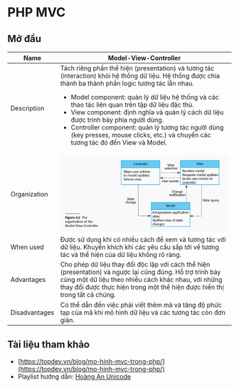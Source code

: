 # PHP MVC

## Mở đầu

| Name          | Model-View-Controller                                                                                                                                                                                                                                                                                                                                                                                                                                                                                                    |
|---------------|--------------------------------------------------------------------------------------------------------------------------------------------------------------------------------------------------------------------------------------------------------------------------------------------------------------------------------------------------------------------------------------------------------------------------------------------------------------------------------------------------------------------------|
| Description   | Tách riêng phần thể hiện (presentation) và tương tác (interaction) khỏi hệ thống dữ liệu. Hệ thống được chia thành ba thành phần logic tương tác lẫn nhau.<br/> <ul> <li> Model component: quản lý dữ liệu hệ thống và các thao tác liên quan trên tập dữ liệu đặc thù. </li> <li>View component: định nghĩa và quản lý cách dữ liệu được trình bày phía người dùng. </li> <li>Controller component: quản lý tương tác người dùng (key presses, mouse clicks, etc.) và chuyển các tương tác đó đến View và Model.</li> </ul> |
| Organization  | ![mvc](docs/img/img.png)                                                                                                                                                                                                                                                                                                                                                                                                                                                                                                 |
| When used     | Được sử dụng khi có nhiều cách để xem và tương tác với dữ liệu. Khuyến khích khi các yêu cầu sắp tới về tương tác và thể hiện của dữ liệu không rõ ràng.                                                                                                                                                                                                                                                                                                                                                                 |
| Advantages    | Cho phép dữ liệu thay đổi độc lập với cách thể hiện (presentation) và ngược lại cũng đúng. Hỗ trợ trình bày cùng một dữ liệu theo nhiều cách khác nhau, với những thay đổi được thực hiện trong một thể hiện được hiển thị trong tất cả chúng.                                                                                                                                                                                                                                                                           |
| Disadvantages | Có thể dẫn đến việc phải viết thêm mã và tăng độ phức tạp của mã khi mô hình dữ liệu và các tương tác còn đơn giản.                                                                                                                                                                                                                                                                                                                                                                                                                                                                                                                         |

## Tài liệu tham khảo

- [https://topdev.vn/blog/mo-hinh-mvc-trong-php/](https://topdev.vn/blog/mo-hinh-mvc-trong-php/)
- Playlist hướng dẫn: [Hoàng An Unicode](https://www.youtube.com/watch?v=5lyugYFJXzk&list=PL8y3hWbcppt0nl_IU1-PbRxKm69dn_Nix)


